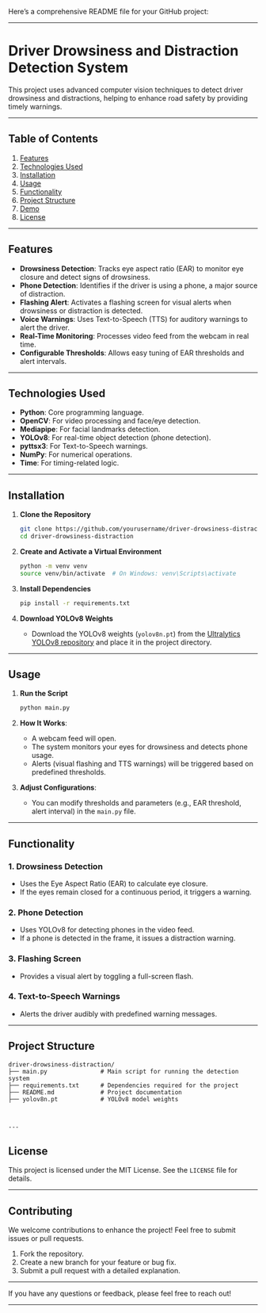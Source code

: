 Here’s a comprehensive README file for your GitHub project:

---

# **Driver Drowsiness and Distraction Detection System**

This project uses advanced computer vision techniques to detect driver drowsiness and distractions, helping to enhance road safety by providing timely warnings.

---

## **Table of Contents**
1. [Features](#features)
2. [Technologies Used](#technologies-used)
3. [Installation](#installation)
4. [Usage](#usage)
5. [Functionality](#functionality)
6. [Project Structure](#project-structure)
7. [Demo](#demo)
8. [License](#license)

---

## **Features**
- **Drowsiness Detection**: Tracks eye aspect ratio (EAR) to monitor eye closure and detect signs of drowsiness.
- **Phone Detection**: Identifies if the driver is using a phone, a major source of distraction.
- **Flashing Alert**: Activates a flashing screen for visual alerts when drowsiness or distraction is detected.
- **Voice Warnings**: Uses Text-to-Speech (TTS) for auditory warnings to alert the driver.
- **Real-Time Monitoring**: Processes video feed from the webcam in real time.
- **Configurable Thresholds**: Allows easy tuning of EAR thresholds and alert intervals.

---

## **Technologies Used**
- **Python**: Core programming language.
- **OpenCV**: For video processing and face/eye detection.
- **Mediapipe**: For facial landmarks detection.
- **YOLOv8**: For real-time object detection (phone detection).
- **pyttsx3**: For Text-to-Speech warnings.
- **NumPy**: For numerical operations.
- **Time**: For timing-related logic.

---

## **Installation**

1. **Clone the Repository**
   ```bash
   git clone https://github.com/yourusername/driver-drowsiness-distraction.git
   cd driver-drowsiness-distraction
   ```

2. **Create and Activate a Virtual Environment**
   ```bash
   python -m venv venv
   source venv/bin/activate  # On Windows: venv\Scripts\activate
   ```

3. **Install Dependencies**
   ```bash
   pip install -r requirements.txt
   ```

4. **Download YOLOv8 Weights**
   - Download the YOLOv8 weights (`yolov8n.pt`) from the [Ultralytics YOLOv8 repository](https://github.com/ultralytics/ultralytics) and place it in the project directory.

---

## **Usage**

1. **Run the Script**
   ```bash
   python main.py
   ```

2. **How It Works**:
   - A webcam feed will open.
   - The system monitors your eyes for drowsiness and detects phone usage.
   - Alerts (visual flashing and TTS warnings) will be triggered based on predefined thresholds.

3. **Adjust Configurations**:
   - You can modify thresholds and parameters (e.g., EAR threshold, alert interval) in the `main.py` file.

---

## **Functionality**

### 1. **Drowsiness Detection**
   - Uses the Eye Aspect Ratio (EAR) to calculate eye closure.
   - If the eyes remain closed for a continuous period, it triggers a warning.

### 2. **Phone Detection**
   - Uses YOLOv8 for detecting phones in the video feed.
   - If a phone is detected in the frame, it issues a distraction warning.

### 3. **Flashing Screen**
   - Provides a visual alert by toggling a full-screen flash.

### 4. **Text-to-Speech Warnings**
   - Alerts the driver audibly with predefined warning messages.

---

## **Project Structure**

```plaintext
driver-drowsiness-distraction/
├── main.py               # Main script for running the detection system
├── requirements.txt      # Dependencies required for the project
├── README.md             # Project documentation
├── yolov8n.pt            # YOLOv8 model weights



---
```

## **License**
This project is licensed under the MIT License. See the `LICENSE` file for details.

---

## **Contributing**
We welcome contributions to enhance the project! Feel free to submit issues or pull requests.

1. Fork the repository.
2. Create a new branch for your feature or bug fix.
3. Submit a pull request with a detailed explanation.

---

If you have any questions or feedback, please feel free to reach out!

--- 
